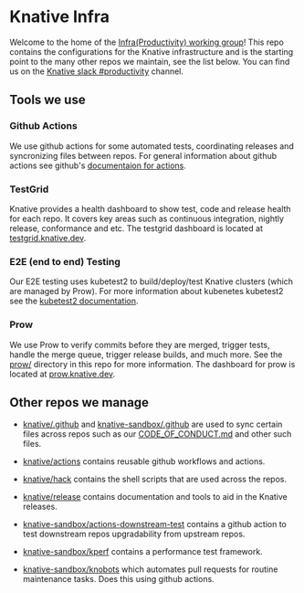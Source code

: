# Knative Infra

Welcome to the home of the [Infra(Productivity) working
group](https://github.com/knative/community/blob/main/working-groups/WORKING-GROUPS.md#productivity)!
This repo contains the configurations for the Knative infrastructure and
is the starting point to the many other repos we maintain, see the list below. You can find us on the [Knative slack
\#productivity](https://slack.knative.dev/messages/productivity)
channel.

## Tools we use

### Github Actions

We use github actions for some automated tests, coordinating releases and syncronizing files between repos. For general information about github actions see github's [documentaion for
actions](https://docs.github.com/en/actions).

### TestGrid

Knative provides a health dashboard to show test, code and release
health for each repo. It covers key areas such as continuous
integration, nightly release, conformance and etc. The testgrid
dashboard is located at
[testgrid.knative.dev](https://testgrid.knative.dev/).

### E2E (end to end) Testing

Our E2E testing uses kubetest2 to build/deploy/test Knative clusters
(which are managed by Prow). For more information about kubenetes
kubetest2 see the [kubetest2
documentation](https://github.com/kubernetes-sigs/kubetest2).

### Prow

We use Prow to verify commits before they are merged, trigger tests,
handle the merge queue, trigger release builds, and much more. See the
[prow/](prow/) directory in this repo for more information. The
dashboard for prow is located at
[prow.knative.dev](https://prow.knative.dev/).

## Other repos we manage

-   [knative/.github](https://github.com/knative/.github) and
    [knative-sandbox/.github](https://github.com/knative-sandbox/.github)
    are used to sync certain files across repos such as our
    [CODE_OF_CONDUCT.md](https://github.com/knative/infra/blob/main/CODE_OF_CONDUCT.md)
    and other such files.

-   [knative/actions](https://github.com/knative/actions) contains
    reusable github workflows and actions.

-   [knative/hack](https://github.com/knative/hack) contains the shell
    scripts that are used across the repos.

-   [knative/release](https://github.com/knative/release) contains
    documentation and tools to aid in the Knative releases.

-   [knative-sandbox/actions-downstream-test](https://github.com/knative-sandbox/actions-downstream-test)
    contains a github action to test downstream repos upgradability from
    upstream repos.

-   [knative-sandbox/kperf](https://github.com/knative-sandbox/kperf)
    contains a performance test framework.

-   [knative-sandbox/knobots](https://github.com/knative-sandbox/knobots)
    which automates pull requests for routine maintenance tasks. Does
    this using github actions.
